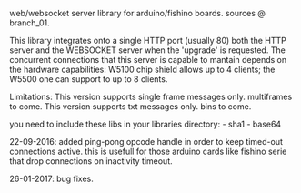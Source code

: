 web/websocket server library for arduino/fishino boards.
sources @ branch_01.

This library integrates onto a single HTTP port (usually 80) both the HTTP server and the WEBSOCKET server
when the 'upgrade' is requested. The concurrent connections that this server is capable to mantain depends
on the hardware capabilities: W5100 chip shield allows up to 4 clients; the W5500 one can support to up to 8 clients.

Limitations:
	This version supports single frame messages only. multiframes to come.
	This version supports txt messages only. bins to come.

you need to include these libs in your libraries directory:
	- sha1
	- base64

22-09-2016: added ping-pong opcode handle in order to keep timed-out connections active. this is usefull
	for those arduino cards like fishino serie that drop connections on inactivity timeout.

26-01-2017: bug fixes.